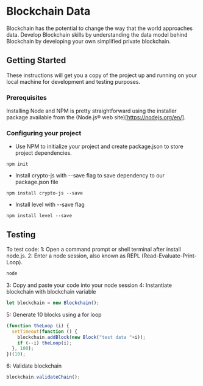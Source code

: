 # Blockchain Data

Blockchain has the potential to change the way that the world approaches data. Develop Blockchain skills by understanding the data model behind Blockchain by developing your own simplified private blockchain.

## Getting Started

These instructions will get you a copy of the project up and running on your local machine for development and testing purposes.

### Prerequisites

Installing Node and NPM is pretty straightforward using the installer package available from the (Node.js® web site)[https://nodejs.org/en/].

### Configuring your project

- Use NPM to initialize your project and create package.json to store project dependencies.
```
npm init
```
- Install crypto-js with --save flag to save dependency to our package.json file
```
npm install crypto-js --save
```
- Install level with --save flag
```
npm install level --save
```

## Testing

To test code:
1: Open a command prompt or shell terminal after install node.js.
2: Enter a node session, also known as REPL (Read-Evaluate-Print-Loop).
```sh
node
```
3: Copy and paste your code into your node session
4: Instantiate blockchain with blockchain variable
```js
let blockchain = new Blockchain();
```
5: Generate 10 blocks using a for loop
```js
(function theLoop (i) {
  setTimeout(function () {
    blockchain.addBlock(new Block("test data "+i));
    if (--i) theLoop(i);
  }, 100);
})(10);
```
6: Validate blockchain
```js
blockchain.validateChain();
```
